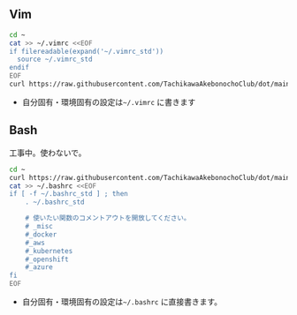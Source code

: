 ## Vim
```bash
cd ~
cat >> ~/.vimrc <<EOF
if filereadable(expand('~/.vimrc_std'))
  source ~/.vimrc_std
endif
EOF
curl https://raw.githubusercontent.com/TachikawaAkebonochoClub/dot/main/vimrc_std -sLO ~/.vimrc_std
```
- 自分固有・環境固有の設定は`~/.vimrc` に書きます


## Bash
工事中。使わないで。
```bash
cd ~
curl https://raw.githubusercontent.com/TachikawaAkebonochoClub/dot/main/bashrc_std -sLO ~/.bashrc_std
cat >> ~/.bashrc <<EOF
if [ -f ~/.bashrc_std ] ; then
    . ~/.bashrc_std

    # 使いたい関数のコメントアウトを開放してください。
    # _misc
    #_docker
    #_aws
    #_kubernetes
    #_openshift
    #_azure
fi
EOF
```
- 自分固有・環境固有の設定は`~/.bashrc` に直接書きます。




